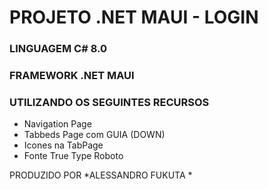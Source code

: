 # PROJETO .NET MAUI - LOGIN

### LINGUAGEM C# 8.0
### FRAMEWORK .NET MAUI

### UTILIZANDO OS SEGUINTES RECURSOS
* Navigation Page
* Tabbeds Page com GUIA (DOWN)
* Icones na TabPage
* Fonte True Type Roboto


PRODUZIDO POR
*ALESSANDRO FUKUTA *
